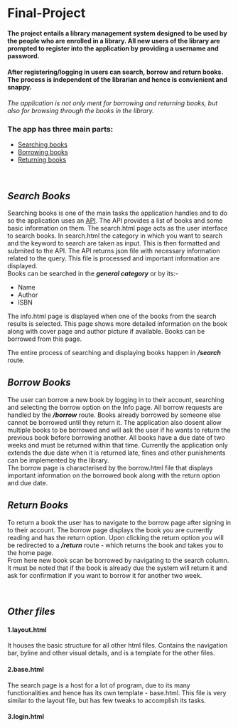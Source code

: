 # Final-Project
#### The project entails a library management system designed to be used by the people who are enrolled in a library. All new users of the library are prompted to register into the application by providing a username and password.
#### After registering/logging in users can search, borrow and return books. The process is independent of the librarian and hence is convienient and snappy.
*The application is not only ment for borrowing and returning books, but also for browsing through the books in the library.*

### The app has three main parts:
- [Searching books](https://github.com/var-github/Final-Project/blob/main/README.md#search-books)
- [Borrowing books](https://github.com/var-github/Final-Project/blob/main/README.md#borrow-books)
- [Returning books](https://github.com/var-github/Final-Project/blob/main/README.md#return-books)

&nbsp;
## *Search Books*
Searching books is one of the main tasks the application handles and to do so the application uses an [API](https://openlibrary.org/developers/api). The API provides a list of books and some basic information on them.
The search.html page acts as the user interface to search books. In search.html the category in which you want to search and the keyword to search are taken as input. This is then formatted and submited to the API. The API returns json file with necessary information related to the query. This file is processed and important information are displayed. <br />
Books can be searched in the ***general category*** or by its:-
- Name
- Author
- ISBN

The info.html page is displayed when one of the books from the search results is selected. This page shows more detailed information on the book along with cover page and author picture if available. Books can be borrowed from this page.

The entire process of searching and displaying books happen in ***/search*** route.

## *Borrow Books*
The user can borrow a new book by logging in to their account, searching and selecting the borrow option on the Info page. All borrow requests are handled by the ***/borrow*** route. Books already borrowed by someone else cannot be borrowed until they return it. The application also dosent allow multiple books to be borrowed and will ask the user if he wants to return the previous book before borrowing another. All books have a due date of two weeks and must be returned within that time. Currently the application only extends the due date when it is returned late, fines and other punishments can be implemented by the library.<br />
The borrow page is characterised by the borrow.html file that displays important information on the borrowed book along with the return option and due date.

## *Return Books*
To return a book the user has to navigate to the borrow page after signing in to their account. The borrow page displays the book you are currently reading and has the return option. Upon clicking the return option you will be redirected to a ***/return*** route - which returns the book and takes you to the home page.<br />
From here new book scan be borrowed by navigating to the search column.<br />
It must be noted that if the book is already due the system will return it and ask for confirmation if you want to borrow it for another two week.

&nbsp;
## *Other files*
#### **1.layout.html**
It houses the basic structure for all other html files. Contains the navigation bar, byline and other visual details, and is a template for the other files.
#### **2.base.html**
The search page is a host for a lot of program, due to its many functionalities and hence has its own template - base.html. This file is very similar to the layout file, but has few tweaks to accomplish its tasks.
#### **3.login.html**
